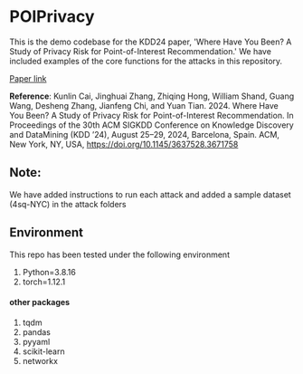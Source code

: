 # POIPrivacy
This is the demo codebase for the KDD24 paper, 'Where Have You Been? A Study of Privacy Risk for Point-of-Interest Recommendation.' We have included examples of the core functions for the attacks in this repository.

[Paper link](https://arxiv.org/abs/2310.18606)

**Reference**: Kunlin Cai, Jinghuai Zhang, Zhiqing Hong, William Shand, Guang Wang, Desheng Zhang, Jianfeng Chi, and Yuan Tian. 2024. Where Have You Been? A Study of Privacy Risk for Point-of-Interest Recommendation. In Proceedings of the 30th ACM SIGKDD Conference on Knowledge Discovery and DataMining (KDD ’24), August 25–29, 2024, Barcelona, Spain. ACM, New York, NY, USA, https://doi.org/10.1145/3637528.3671758

## Note:
We have added instructions to run each attack and added a sample dataset (4sq-NYC) in the attack folders

## Environment
This repo has been tested under the following environment
1. Python=3.8.16
2. torch=1.12.1
#### other packages
1. tqdm
2. pandas
3. pyyaml
4. scikit-learn
5. networkx



